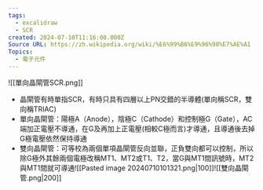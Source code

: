 ```yaml
---
tags:
  - excalidraw
  - SCR
created: 2024-07-10T11:16:00.000Z
Source URL: https://zh.wikipedia.org/wiki/%E6%99%B6%E9%96%98%E7%AE%A1
Topics:
  - 電子元件
---
```


![[單向晶閘管SCR.png]]
- 晶閘管有時單指SCR，有時只具有四層以上PN交錯的半導體(單向稱SCR，雙向稱TRIAC)
-  單向晶閘管：陽極A（Anode），陰極C（Cathode）和控制極G（Gate），AC端加正電壓不導通，在G及再加上正電壓(相較C極而言)才導通，且導通後去掉G極電壓依然保持導通
- 雙向晶閘管：可等校為兩個單項晶閘管反向並聯，正負雙向都可以控制，所以除G極外其餘兩個電極改稱MT1、MT2或T1、T2，當G與MT1間訊號時，MT2與MT1間就可導通![[Pasted image 20240710101321.png|100]]![[雙向晶閘管.png|200]]

